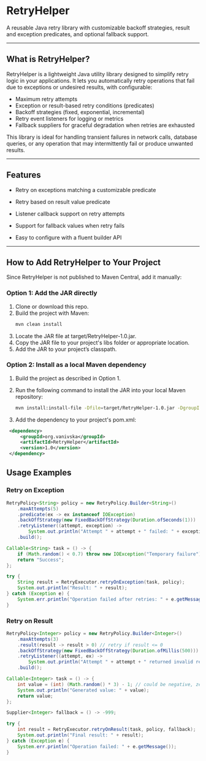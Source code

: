 # RetryHelper

A reusable Java retry library with customizable backoff strategies, result and exception predicates, and optional fallback support.

---

## What is RetryHelper?

RetryHelper is a lightweight Java utility library designed to simplify retry logic in your applications. It lets you automatically retry operations that fail due to exceptions or undesired results, with configurable:

- Maximum retry attempts
- Exception or result-based retry conditions (predicates)
- Backoff strategies (fixed, exponential, incremental)
- Retry event listeners for logging or metrics
- Fallback suppliers for graceful degradation when retries are exhausted

This library is ideal for handling transient failures in network calls, database queries, or any operation that may intermittently fail or produce unwanted results.

---

## Features

- Retry on exceptions matching a customizable predicate  
- Retry based on result value predicate  

- Listener callback support on retry attempts  
- Support for fallback values when retry fails  
- Easy to configure with a fluent builder API  

---

## How to Add RetryHelper to Your Project

Since RetryHelper is not published to Maven Central, add it manually:

### Option 1: Add the JAR directly

1. Clone or download this repo.  
2. Build the project with Maven:  
   ```bash
   mvn clean install
3. Locate the JAR file at target/RetryHelper-1.0.jar.
4. Copy the JAR file to your project's libs folder or appropriate location.
5. Add the JAR to your project’s classpath.

### Option 2: Install as a local Maven dependency

1. Build the project as described in Option 1.

2. Run the following command to install the JAR into your local Maven repository:

   ```bash
   mvn install:install-file -Dfile=target/RetryHelper-1.0.jar -DgroupId=org.vanivska -DartifactId=RetryHelper -Dversion=1.0 -Dpackaging=jar

3. Add the dependency to your project's pom.xml:
  ```xml
   <dependency>
       <groupId>org.vanivska</groupId>
       <artifactId>RetryHelper</artifactId>
       <version>1.0</version>
   </dependency>
```


## Usage Examples
### Retry on Exception
```java
RetryPolicy<String> policy = new RetryPolicy.Builder<String>()
    .maxAttempts(5)
    .predicate(ex -> ex instanceof IOException)
    .backOffStrategy(new FixedBackOffStrategy(Duration.ofSeconds(1)))
    .retryListener((attempt, exception) -> 
        System.out.println("Attempt " + attempt + " failed: " + exception.getMessage()))
    .build();

Callable<String> task = () -> {
    if (Math.random() < 0.7) throw new IOException("Temporary failure");
    return "Success";
};

try {
    String result = RetryExecutor.retryOnException(task, policy);
    System.out.println("Result: " + result);
} catch (Exception e) {
    System.err.println("Operation failed after retries: " + e.getMessage());
}
```
### Retry on Result 
```java
RetryPolicy<Integer> policy = new RetryPolicy.Builder<Integer>()
    .maxAttempts(3)
    .result(result -> result > 0) // retry if result <= 0
    .backOffStrategy(new FixedBackOffStrategy(Duration.ofMillis(500)))
    .retryListener((attempt, ex) -> 
        System.out.println("Attempt " + attempt + " returned invalid result"))
    .build();

Callable<Integer> task = () -> {
    int value = (int) (Math.random() * 3) - 1; // could be negative, zero, or positive
    System.out.println("Generated value: " + value);
    return value;
};

Supplier<Integer> fallback = () -> -999;

try {
    int result = RetryExecutor.retryOnResult(task, policy, fallback);
    System.out.println("Final result: " + result);
} catch (Exception e) {
    System.err.println("Operation failed: " + e.getMessage());
}
```
